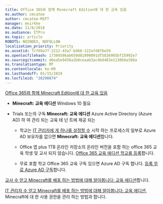 ```yaml
---
title: Office 365와 함께 Minecraft Edition에 대 한 교육 있음
ms.author: cmcatee
author: cmcatee-MSFT
manager: mnirkhe
ms.date: 11/6/2018
ms.audience: ITPro
ms.topic: article
ROBOTS: NOINDEX, NOFOLLOW
localization_priority: Priority
ms.assetid: 7cf69a77-2212-43a7-bd68-122afd876e59
ms.openlocfilehash: 17304586ab659d81099091df5836985bf15992e7
ms.sourcegitcommit: d6ea5e9458a2b8ceaab3ac4bd483e1130b9a398a
ms.translationtype: MT
ms.contentlocale: ko-KR
ms.lasthandoff: 01/15/2019
ms.locfileid: "28298874"
---
```

[Office 365와 함께 Minecraft Edition에 대 한 교육 있음](https://docs.microsoft.com/en-us/education/windows/get-minecraft-for-education)
  
- **Minecraft: 교육 에디션** Windows 10 필요 
    
- Trials 또는의 구독 **Minecraft: 교육 에디션** Azure Active Directory (Azure AD) 하 여 관리 되는 교육 테 넌 트에 제공 되는 
    
  - 학교는 [IT 관리자에 게 하나를 설정할 수](https://docs.microsoft.com/en-us/education/windows/school-get-minecraft) 시작 하는 프로세스의 일부로 Azure AD 보유자를 없으면 **Minecraft: 교육 에디션**합니다.
    
  - Office 앱 plus 1TB 온라인 저장소의 온라인 버전을 포함 하는 office 365 교육 학생 및 교사 되지 않습니다. [Office 365 교육 에디션 학교를 등록](https://products.office.com/academic/office-365-education-plan)합니다.
    
  - 무료 포함 학교 Office 365 교육 구독 있으면 Azure AD 구독 합니다. [등록 무료 Azure AD 구독](https://msdn.microsoft.com/library/windows/hardware/mt703369%28v=vs.85%29.aspx)합니다.
    
[교사 수 얻고 Minecraft를 배포 하는 방법에 대해 알아봅니다: 교육 에디션](https://docs.microsoft.com/en-us/education/windows/teacher-get-minecraft)합니다.
  
[IT 관리자 수 얻고 Minecraft를 배포 하는 방법에 대해 알아봅니다: 교육 에디션](https://docs.microsoft.com/en-us/education/windows/school-get-minecraft), Minecraft에 대 한 사용 권한을 관리 하는 방법과 합니다.
  

